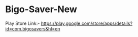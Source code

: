 # Bigo-Saver-New

Play Store Link:- <https://play.google.com/store/apps/details?id=com.bigosavers&hl=en>
